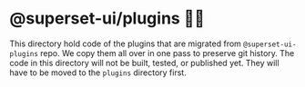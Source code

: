 # @superset-ui/plugins 🔌💡

This directory hold code of the plugins that are migrated from `@superset-ui-plugins` repo. We copy them all over in one pass to preserve git history. The code in this directory will not be built, tested, or published yet. They will have to be moved to the `plugins` directory first.
